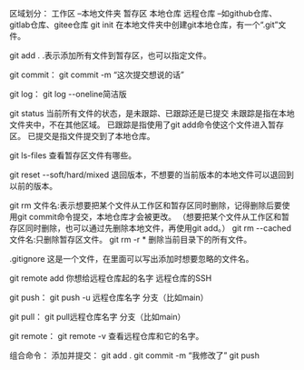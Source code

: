 区域划分：
	工作区   –本地文件夹
	暂存区
	本地仓库
	远程仓库 –如github仓库、gitlab仓库、gitee仓库
git init  在本地文件夹中创建git本地仓库，有一个“.git”文件。

git add .  .表示添加所有文件到暂存区，也可以指定文件。

git commit：
git commit -m “这次提交想说的话”

git log：
git log --oneline简洁版

git status 当前所有文件的状态，是未跟踪、已跟踪还是已提交
		 未跟踪是指在本地文件夹中，不在其他区域。
		 已跟踪是指使用了git add命令使这个文件进入暂存区。
		 已提交是指文件提交到了本地仓库。

git ls-files 查看暂存区文件有哪些。

git reset --soft/hard/mixed 退回版本，不想要的当前版本的本地文件可以退回到以前的版本。

git rm 文件名:表示想要把某个文件从工作区和暂存区同时删除，记得删除后要使用git commit命令提交，本地仓库才会被更改。
（想要把某个文件从工作区和暂存区同时删除，也可以通过先删除本地文件，再使用git add。）
git rm --cached 文件名:只删除暂存区文件。
git rm -r * 删除当前目录下的所有文件。

.gitignore 这是一个文件，在里面可以写出添加时想要忽略的文件名。

git remote add 你想给远程仓库起的名字 远程仓库的SSH

git push：
git push -u 远程仓库名字 分支（比如main）

git pull：
git pull远程仓库名字 分支（比如main）

git remote：
git remote -v 查看远程仓库和它的名字。

组合命令：
添加并提交：
git add .
git commit -m “我修改了”
git push